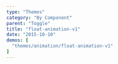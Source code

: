 ```yaml
---
type: "Themes"
category: "By Component"
parent: "Toggle"
title: "float-animation-v1"
date: "2015-10-10"
demos: [
  "themes/animation/float-animation-v1"
]
---
```

